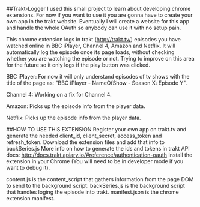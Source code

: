 ##Trakt-Logger
I used this small project to learn about developing chrome extensions.
For now if you want to use it you are gonna have to create your own app in the trakt website. Eventually I will create a website for this app and handle the whole OAuth so anybody can use it with no setup pain.

This chrome extension logs in trakt (http://trakt.tv/) episodes you have watched online in BBC iPlayer, Channel 4, Amazon and Netflix.
It will automatically log the episode once its page loads, without checking whether you are watching the episode or not. Trying to improve on this area for the future so it only logs if the play button was clicked.

BBC iPlayer:
For now it will only understand episodes of tv shows with the title of the page as: "BBC iPlayer - NameOfShow - Season X: Episode Y".

Channel 4:
Working on a fix for Channel 4.

Amazon:
Picks up the episode info from the player data.

Netflix:
Picks up the episode info from the player data.

##HOW TO USE THIS EXTENSION
Register your own app on trakt.tv and generate the needed client_id, client_secret, access_token and refresh_token.
Download the extension files and add that info to backSeries.js
More info on how to generate the ids and tokens in trakt API docs:
http://docs.trakt.apiary.io/#reference/authentication-oauth
Install the extension in your Chrome (You will need to be in developer mode if you want to debug it).

content.js is the content_script that gathers information from the page DOM to send to the background script.
backSeries.js is the background script that handles loging the episode into trakt.
manifest.json is the chrome extension manifest.
